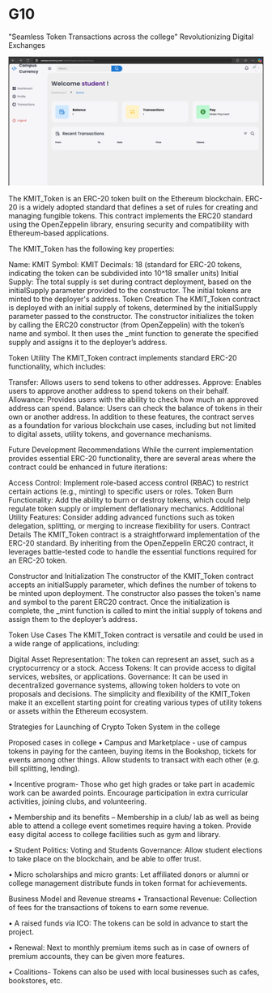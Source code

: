 # G10
"Seamless Token Transactions across the college" Revolutionizing Digital Exchanges







![image alt](https://github.com/Recurse-Official/G10/blob/cc72cd7715ed8ee661d582eee93b8048db12ccd6/home/homepage_screenshot.png)



   

The KMIT_Token is an ERC-20 token built on the Ethereum blockchain. ERC-20 is a widely adopted standard that defines a set of rules for creating and managing fungible tokens. This contract implements the ERC20 standard using the OpenZeppelin library, ensuring security and compatibility with Ethereum-based applications.

The KMIT_Token has the following key properties:

Name: KMIT
Symbol: KMIT
Decimals: 18 (standard for ERC-20 tokens, indicating the token can be subdivided into 10^18 smaller units)
Initial Supply: The total supply is set during contract deployment, based on the initialSupply parameter provided to the constructor. The initial tokens are minted to the deployer's address.
Token Creation
The KMIT_Token contract is deployed with an initial supply of tokens, determined by the initialSupply parameter passed to the constructor. The constructor initializes the token by calling the ERC20 constructor (from OpenZeppelin) with the token’s name and symbol. It then uses the _mint function to generate the specified supply and assigns it to the deployer’s address.

Token Utility
The KMIT_Token contract implements standard ERC-20 functionality, which includes:

Transfer: Allows users to send tokens to other addresses.
Approve: Enables users to approve another address to spend tokens on their behalf.
Allowance: Provides users with the ability to check how much an approved address can spend.
Balance: Users can check the balance of tokens in their own or another address.
In addition to these features, the contract serves as a foundation for various blockchain use cases, including but not limited to digital assets, utility tokens, and governance mechanisms.

Future Development Recommendations
While the current implementation provides essential ERC-20 functionality, there are several areas where the contract could be enhanced in future iterations:

Access Control: Implement role-based access control (RBAC) to restrict certain actions (e.g., minting) to specific users or roles.
Token Burn Functionality: Add the ability to burn or destroy tokens, which could help regulate token supply or implement deflationary mechanics.
Additional Utility Features: Consider adding advanced functions such as token delegation, splitting, or merging to increase flexibility for users.
Contract Details
The KMIT_Token contract is a straightforward implementation of the ERC-20 standard. By inheriting from the OpenZeppelin ERC20 contract, it leverages battle-tested code to handle the essential functions required for an ERC-20 token.

Constructor and Initialization
The constructor of the KMIT_Token contract accepts an initialSupply parameter, which defines the number of tokens to be minted upon deployment. The constructor also passes the token's name and symbol to the parent ERC20 contract. Once the initialization is complete, the _mint function is called to mint the initial supply of tokens and assign them to the deployer’s address.

Token Use Cases
The KMIT_Token contract is versatile and could be used in a wide range of applications, including:

Digital Asset Representation: The token can represent an asset, such as a cryptocurrency or a stock.
Access Tokens: It can provide access to digital services, websites, or applications.
Governance: It can be used in decentralized governance systems, allowing token holders to vote on proposals and decisions.
The simplicity and flexibility of the KMIT_Token make it an excellent starting point for creating various types of utility tokens or assets within the Ethereum ecosystem.

Strategies for Launching of Crypto Token System in the college

Proposed cases in college
• Campus and Marketplace - use of campus tokens in paying for the canteen, buying items in the Bookshop, tickets for events among other things. Allow students to transact with each other (e.g. bill splitting, lending).

• Incentive program- Those who get high grades or take part in academic work can be awarded points. Encourage participation in extra curricular activities, joining clubs, and volunteering.

• Membership and its benefits – Membership in a club/ lab as well as being able to attend a college event sometimes require having a token. Provide easy digital access to college facilities such as gym and library.

• Student Politics: Voting and Students Governance: Allow student elections to take place on the blockchain, and be able to offer trust.

• Micro scholarships and micro grants: Let affiliated donors or alumni or college management distribute funds in token format for achievements.

Business Model and Revenue streams
• Transactional Revenue: Collection of fees for the transactions of tokens to earn some revenue.

• A raised funds via ICO: The tokens can be sold in advance to start the project.

• Renewal: Next to monthly premium items such as in case of owners of premium accounts, they can be given more features.

• Coalitions- Tokens can also be used with local businesses such as cafes, bookstores, etc.

